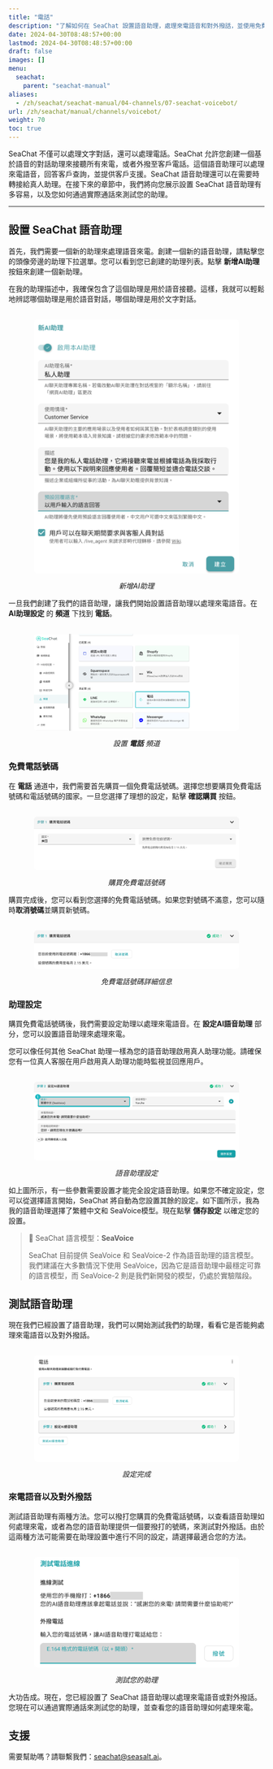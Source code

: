```yaml
---
title: "電話"
description: "了解如何在 SeaChat 設置語音助理，處理來電語音和對外撥話，並使用免費電話號碼提供客戶支援。快速上手設置並測試您的語音助理。"
date: 2024-04-30T08:48:57+00:00
lastmod: 2024-04-30T08:48:57+00:00
draft: false
images: []
menu:
  seachat:
    parent: "seachat-manual"
aliases:
  - /zh/seachat/seachat-manual/04-channels/07-seachat-voicebot/
url: /zh/seachat/manual/channels/voicebot/
weight: 70
toc: true
---
```


SeaChat 不僅可以處理文字對話，還可以處理電話。SeaChat 允許您創建一個基於語音的對話助理來接聽所有來電，或者外撥至客戶電話。這個語音助理可以處理來電語音，回答客戶查詢，並提供客戶支援。SeaChat 語音助理還可以在需要時轉接給真人助理。在接下來的章節中，我們將向您展示設置 SeaChat 語音助理有多容易，以及您如何通過實際通話來測試您的助理。

--- 
## 設置 SeaChat 語音助理

首先，我們需要一個新的助理來處理語音來電。創建一個新的語音助理，請點擊您的頭像旁邊的助理下拉選單。您可以看到您已創建的助理列表。點擊 **新增AI助理** 按鈕來創建一個新助理。

在我的助理描述中，我確保包含了這個助理是用於語音接聽。這樣，我就可以輕鬆地辨認哪個助理是用於語音對話，哪個助理是用於文字對話。

<br/>
<center>
  <a href="/images/seachat/zh/channels/voicebot/agent-description.png" style="height: 200px; width: 100%; height: 100%;display: flex; justify-content: center; align-items: center; overflow: hidden;" target="_blank">
<img width="80%" style="border-radius: 0.4rem; cursor: zoom-in;" src="/images/seachat/zh/channels/voicebot/agent-description.png" alt="SeaChat | 新增AI助理">
</a>

*新增AI助理*
</center>

一旦我們創建了我們的語音助理，讓我們開始設置語音助理以處理來電語音。在 **AI助理設定** 的 **頻道** 下找到 **電話**。

<br/>
<center>
  <a href="/images/seachat/zh/channels/voicebot/choose-inbound-calls.png" style="height: 200px; width: 100%; height: 100%;display: flex; justify-content: center; align-items: center; overflow: hidden;" target="_blank">
<img width="80%" style="border-radius: 0.4rem; cursor: zoom-in;" src="/images/seachat/zh/channels/voicebot/choose-inbound-calls.png" alt="SeaChat | 設置電話頻道">
</a>

*設置 **電話** 頻道*
</center>

### 免費電話號碼

在 **電話** 通道中，我們需要首先購買一個免費電話號碼。選擇您想要購買免費電話號碼和電話號碼的國家。一旦您選擇了理想的設定，點擊 **確認購買** 按鈕。

<br/>
<center>
  <a href="/images/seachat/zh/channels/voicebot/buy-a-number.png" style="height: 200px; width: 100%; height: 100%;display: flex; justify-content: center; align-items: center; overflow: hidden;" target="_blank">
<img width="80%" style="border-radius: 0.4rem; cursor: zoom-in;" src="/images/seachat/zh/channels/voicebot/buy-a-number.png" alt="SeaChat | 購買免費電話號碼">
</a>

*購買免費電話號碼*
</center>

購買完成後，您可以看到您選擇的免費電話號碼。如果您對號碼不滿意，您可以隨時**取消號碼**並購買新號碼。

<br/>
<center>
  <a href="/images/seachat/zh/channels/voicebot/toll-free-number.png" style="height: 200px; width: 100%; height: 100%;display: flex; justify-content: center; align-items: center; overflow: hidden;" target="_blank">
<img width="80%" style="border-radius: 0.4rem; cursor: zoom-in;" src="/images/seachat/zh/channels/voicebot/toll-free-number.png" alt="SeaChat | 免費電話號碼詳細信息">
</a>

*免費電話號碼詳細信息*
</center>

### 助理設定

購買免費電話號碼後，我們需要設定助理以處理來電語音。在 **設定AI語音助理** 部分，您可以設置語音助理來處理來電。

您可以像任何其他 SeaChat 助理一樣為您的語音助理啟用真人助理功能。請確保您有一位真人客服在用戶啟用真人助理功能時監視並回應用戶。

<br/>
<center>
  <a href="/images/seachat/zh/channels/voicebot/configure-agent.png" style="height: 200px; width: 100%; height: 100%;display: flex; justify-content: center; align-items: center; overflow: hidden;" target="_blank">
<img width="80%" style="border-radius: 0.4rem; cursor: zoom-in;" src="/images/seachat/zh/channels/voicebot/configure-agent.png" alt="SeaChat | 語音助理設定">
</a>

*語音助理設定*
</center>

如上圖所示，有一些參數需要設置才能完全設定語音助理。如果您不確定設定，您可以從選擇語言開始，SeaChat 將自動為您設置其餘的設定。如下圖所示，我為我的語音助理選擇了繁體中文和 SeaVoice模型。現在點擊 **儲存設定** 以確定您的設置。

> :mag_right: SeaChat 語言模型：**SeaVoice**
> 
> SeaChat 目前提供 SeaVoice 和 SeaVoice-2 作為語音助理的語言模型。我們建議在大多數情況下使用 SeaVoice，因為它是語音助理中最穩定可靠的語言模型，而 SeaVoice-2 則是我們新開發的模型，仍處於實驗階段。


## 測試語音助理

現在我們已經設置了語音助理，我們可以開始測試我們的助理，看看它是否能夠處理來電語音以及對外撥話。

<br/>
<center>
  <a href="/images/seachat/zh/channels/voicebot/configuration-done.png" style="height: 200px; width: 100%; height: 100%;display: flex; justify-content: center; align-items: center; overflow: hidden;" target="_blank">
<img width="80%" style="border-radius: 0.4rem; cursor: zoom-in;" src="/images/seachat/zh/channels/voicebot/configuration-done.png" alt="SeaChat | 設定完成">
</a>

*設定完成*
</center>

### 來電語音以及對外撥話

測試語音助理有兩種方法。您可以撥打您購買的免費電話號碼，以查看語音助理如何處理來電，或者為您的語音助理提供一個要撥打的號碼，來測試對外撥話。由於這兩種方法可能需要在助理設置中進行不同的設定，請選擇最適合您的方法。

<br/>
<center>
  <a href="/images/seachat/zh/channels/voicebot/test-agent.png" style="height: 200px; width: 100%; height: 100%;display: flex; justify-content: center; align-items: center; overflow: hidden;" target="_blank">
<img width="80%" style="border-radius: 0.4rem; cursor: zoom-in;" src="/images/seachat/zh/channels/voicebot/test-agent.png" alt="SeaChat | 測試您的助理">
</a>

*測試您的助理*
</center>

大功告成。現在，您已經設置了 SeaChat 語音助理以處理來電語音或對外撥話。您現在可以通過實際通話來測試您的助理，並查看您的語音助理如何處理來電。

## 支援
需要幫助嗎？請聯繫我們：[seachat@seasalt.ai](mailto:seachat@seasalt.ai)。
